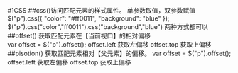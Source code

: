 #1CSS
##css()访问匹配元素的样式属性。
	单参数取值，双参数赋值
	$("p").css({ "color": "#ff0011", "background": "blue" });
	$("p").css("color","ff0011").css("background","blue")
	两种方式都可以
##offset()  获取匹配元素在【当前视口】的相对偏移	
	var offset = $("p").offset();
	offset.left  获取左偏移
	offset.top   获取上偏移
##pisotion()  获取匹配元素相对【父元素】的偏移。
	var offset = $("p").offset();
	offset.left  获取左偏移
	offset.top   获取上偏移


 